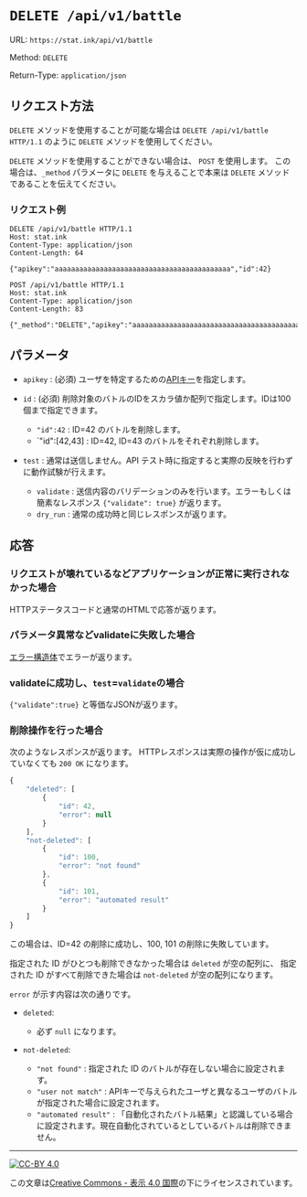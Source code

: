 `DELETE /api/v1/battle`
====================

URL: `https://stat.ink/api/v1/battle`

Method: `DELETE`

Return-Type: `application/json`


リクエスト方法
--------------

`DELETE` メソッドを使用することが可能な場合は `DELETE /api/v1/battle HTTP/1.1` のように `DELETE` メソッドを使用してください。

`DELETE` メソッドを使用することができない場合は、 `POST` を使用します。
この場合は、`_method` パラメータに `DELETE` を与えることで本来は `DELETE` メソッドであることを伝えてください。

### リクエスト例 ###

```
DELETE /api/v1/battle HTTP/1.1
Host: stat.ink
Content-Type: application/json
Content-Length: 64

{"apikey":"aaaaaaaaaaaaaaaaaaaaaaaaaaaaaaaaaaaaaaaaaaa","id":42}
```

```
POST /api/v1/battle HTTP/1.1
Host: stat.ink
Content-Type: application/json
Content-Length: 83

{"_method":"DELETE","apikey":"aaaaaaaaaaaaaaaaaaaaaaaaaaaaaaaaaaaaaaaaaaa","id":42}
```


パラメータ
----------

* `apikey` : (必須) ユーザを特定するための[APIキー](structure/apikey.md)を指定します。

* `id` : (必須) 削除対象のバトルのIDをスカラ値か配列で指定します。IDは100個まで指定できます。
    - `"id":42` : ID=42 のバトルを削除します。
    - `"id":[42,43] : ID=42, ID=43 のバトルをそれぞれ削除します。

* `test` : 通常は送信しません。API テスト時に指定すると実際の反映を行わずに動作試験が行えます。
    - `validate` : 送信内容のバリデーションのみを行います。エラーもしくは簡素なレスポンス `{"validate": true}` が返ります。
    - `dry_run` : 通常の成功時と同じレスポンスが返ります。


応答
----

### リクエストが壊れているなどアプリケーションが正常に実行されなかった場合 ###

HTTPステータスコードと通常のHTMLで応答が返ります。


### パラメータ異常などvalidateに失敗した場合 ###

[エラー構造体](structure/error.md)でエラーが返ります。

### validateに成功し、`test`=`validate`の場合 ###

`{"validate":true}` と等価なJSONが返ります。

### 削除操作を行った場合 ###

次のようなレスポンスが返ります。
HTTPレスポンスは実際の操作が仮に成功していなくても `200 OK` になります。

```js
{
    "deleted": [
        {
            "id": 42,
            "error": null
        }
    ],
    "not-deleted": [
        {
            "id": 100,
            "error": "not found"
        },
        {
            "id": 101,
            "error": "automated result"
        }
    ]
}
```

この場合は、ID=42 の削除に成功し、100, 101 の削除に失敗しています。

指定された ID がひとつも削除できなかった場合は `deleted` が空の配列に、
指定された ID がすべて削除できた場合は `not-deleted` が空の配列になります。

`error` が示す内容は次の通りです。

* `deleted`:
    - 必ず `null` になります。

* `not-deleted`:
    - `"not found"` : 指定された ID のバトルが存在しない場合に設定されます。
    - `"user not match"` : APIキーで与えられたユーザと異なるユーザのバトルが指定された場合に設定されます。
    - `"automated result"` : 「自動化されたバトル結果」と認識している場合に設定されます。現在自動化されているとしているバトルは削除できません。

----

[![CC-BY 4.0](https://stat.ink/static-assets/cc/cc-by.svg)](http://creativecommons.org/licenses/by/4.0/deed.ja)

この文章は[Creative Commons - 表示 4.0 国際](http://creativecommons.org/licenses/by/4.0/deed.ja)の下にライセンスされています。
